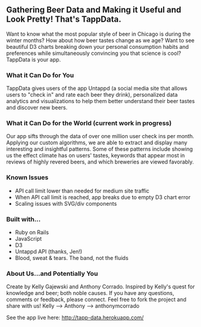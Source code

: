 ## Gathering Beer Data and Making it Useful and Look Pretty! That's TappData.

Want to know what the most popular style of beer in Chicago is during the winter months? How about how beer tastes change as we age? Want to see beautiful D3 charts breaking down your personal consumption habits and preferences while simultaneously convincing you that science is cool? TappData is your app. 

### What it Can Do for You

TappData gives users of the app Untappd (a social media site that allows users to "check in" and rate each beer they drink), personalized data analytics and visualizations to help them better understand their beer tastes and discover new beers.

### What it Can Do for the World (current work in progress)

Our app sifts through the data of over one million user check ins per month. Applying our custom algorithms, we are able to extract and display many interesting and insightful patterns. Some of these patterns include showing us the effect climate has on users' tastes, keywords that appear most in reviews of highly revered beers, and which breweries are viewed favorably. 

### Known Issues

* API call limit lower than needed for medium site traffic
* When API call limit is reached, app breaks due to empty D3 chart error
* Scaling issues with SVG/div components

### Built with...

* Ruby on Rails
* JavaScript
* D3
* Untappd API (thanks, Jen!)
* Blood, sweat & tears. The band, not the fluids

### About Us...and Potentially You

Create by Kelly Gajewski and Anthony Corrado. Inspired by Kelly's quest for knowledge and beer; both noble causes. If you have any questions, comments or feedback, please connect. Feel free to fork the project and share with us!
Kelly --> 
Anthony --> anthonymcorrado

See the app live here: http://tapp-data.herokuapp.com/

